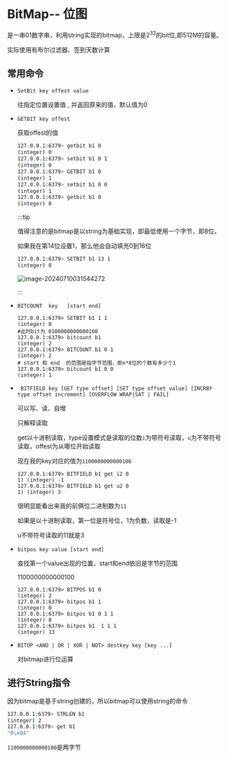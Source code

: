 # BitMap-- 位图

是一串01数字串，利用string实现的bitmap，上限是2<sup>32</sup>的bit位,即512M的容量。

实际使用有布尔过滤器、签到天数计算

## 常用命令

- `SetBit key offest value`

  往指定位置设置值 , 并返回原来的值，默认值为0

- `GETBIT key offest`

  获取offest的值

  ```bash
  127.0.0.1:6379> getbit b1 0
  (integer) 0
  127.0.0.1:6379> setbit b1 0 1
  (integer) 0
  127.0.0.1:6379> GETBIT b1 0
  (integer) 1
  127.0.0.1:6379> setbit b1 0 0
  (integer) 1
  127.0.0.1:6379> getbit b1 0
  (integer) 0
  ```

  :::tip 

  值得注意的是bitmap是以string为基础实现，即最低使用一个字节，即8位。

  如果我在第14位设置1，那么他会自动填充0到16位

  ```bash
  127.0.0.1:6379> SETBIT b1 13 1
  (integer) 0
  ```

  ![image-20240710031544272](https://yee-1312555989.cos.ap-guangzhou.myqcloud.com//blog202407100316179.webp)

  :::

- `BITCOUNT  key   [start end]`    

  ```bash{3,8}
  127.0.0.1:6379> SETBIT b1 1 1
  (integer) 0
  #此时bit为 0100000000000100
  127.0.0.1:6379> bitcount b1
  (integer) 2
  127.0.0.1:6379> BITCOUNT b1 0 1
  (integer) 2
  # start 和 end  的范围是指字节范围，即n*8位的个数有多少个1
  127.0.0.1:6379> bitcount b1 0 0
  (integer) 1
  ```

  

- ` BITFIELD key [GET type offset] [SET type offset value] [INCRBY type offset increment] [OVERFLOW WRAP|SAT | FAIL]`

  可以写、读、自增

  只解释读取

  get以十进制读取，type设置模式是读取的位数`i`为带符号读取，`u`为不带符号读取，offest为从哪位开始读取

  现在我的key对应的值为`1100000000000100`

  ```bash{1,3}
  127.0.0.1:6379> BITFIELD b1 get i2 0
  1) (integer) -1
  127.0.0.1:6379> BITFIELD b1 get u2 0
  1) (integer) 3
  ```

  很明显能看出来我的前俩位二进制数为`11`

  如果是以十进制读取，第一位是符号位，1为负数，读取是-1

  u不带符号读取的11就是3

- `bitpos key value [start end]`  

  查找第一个value出现的位置，start和end依旧是字节的范围
  
  1100000000000100
  
  ```bash{1,3,5,7}
  127.0.0.1:6379> BITPOS b1 0
  (integer) 2
  127.0.0.1:6379> bitpos b1 1
  (integer) 0
  127.0.0.1:6379> bitpos b1 0 1 1
  (integer) 8
  127.0.0.1:6379> bitpos b1  1 1 1
  (integer) 13
  ```

- `BITOP <AND | OR | XOR | NOT> destkey key [key ...]`

  对bitmap进行位运算



## 进行String指令

因为bitmap是基于string创建的，所以bitmap可以使用string的命令

```bash
127.0.0.1:6379> STRLEN b1
(integer) 2
127.0.0.1:6379> get b1
"0\x04"
```

`1100000000000100`是两字节

